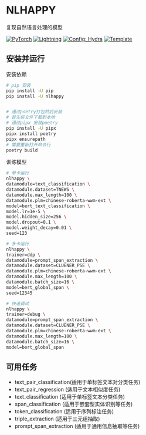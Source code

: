 

# NLHAPPY

复现自然语言处理的模型

<a href="https://pytorch.org/get-started/locally/"><img alt="PyTorch" src="https://img.shields.io/badge/PyTorch-ee4c2c?logo=pytorch&logoColor=white"></a>
<a href="https://pytorchlightning.ai/"><img alt="Lightning" src="https://img.shields.io/badge/-Lightning-792ee5?logo=pytorchlightning&logoColor=white"></a>
<a href="https://hydra.cc/"><img alt="Config: Hydra" src="https://img.shields.io/badge/Config-Hydra-89b8cd"></a>
<a href="https://github.com/ashleve/lightning-hydra-template"><img alt="Template" src="https://img.shields.io/badge/-Lightning--Hydra--Template-017F2F?style=flat&logo=github&labelColor=gray"></a><br>



</div>




## 安装并运行

安装依赖

```bash
# pip 安装
pip install -U pip
pip install -U nlhappy


# 通过poetry打包然后安装
# 首先将文件下载到本地
# 通过pipx 安装poetry
pip install -U pipx
pipx install poetry
pipx ensurepath 
# 需要重新打开命令行
poetry build

```

训练模型

```bash
# 单卡运行
nlhappy \
datamodule=text_classification \
datamodule.dataset=TNEWS \
datamodule.max_length=100 \
datamodule.plm=chinese-roberta-wwm-ext \
model=bert_text_classification \
model.lr=1e-5 \
model.hidden_size=256 \
model.dropout=0.1 \
model.weight_decay=0.01 \
seed=123

# 多卡运行
nlhappy \
trainer=ddp \
datamodule=prompt_span_extraction \
datamodule.dataset=CLUENER_PSE \
datamodule.plm=chinese-roberta-wwm-ext \
datamodule.max_length=100 \
datamodule.batch_size=16 \
model=bert_global_span \
seed=12345

# 快速调试
nlhappy \
trainer=debug \
datamodule=prompt_span_extraction \
datamodule.dataset=CLUENER_PSE \
datamodule.plm=chinese-roberta-wwm-ext \
datamodule.max_length=100 \
datamodule.batch_size=16 \
model=bert_global_span 

```

## 可用任务

- text_pair_classification(适用于单标签文本对分类任务)
- text_pair_regression (适用于文本相似度任务)
- text_classification (适用于单标签文本分类任务)
- span_classification (适用于嵌套型实体识别等任务)
- token_classification (适用于序列标注任务)
- triple_extraction (适用于三元组抽取)
- prompt_span_extraction (适用于通用信息抽取等任务)





